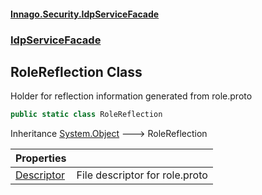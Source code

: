 #### [Innago\.Security\.IdpServiceFacade](../../index.md 'index')
### [IdpServiceFacade](../index.md 'IdpServiceFacade')

## RoleReflection Class

Holder for reflection information generated from role\.proto

```csharp
public static class RoleReflection
```

Inheritance [System\.Object](https://learn.microsoft.com/en-us/dotnet/api/system.object 'System\.Object') &#129106; RoleReflection

| Properties | |
| :--- | :--- |
| [Descriptor](Descriptor.md 'IdpServiceFacade\.RoleReflection\.Descriptor') | File descriptor for role\.proto |
